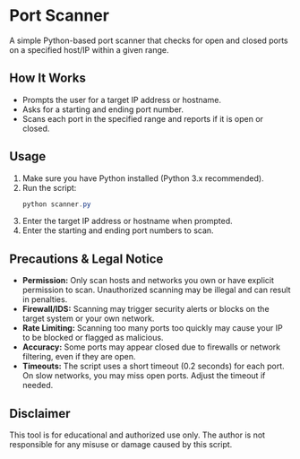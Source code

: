# Port Scanner

A simple Python-based port scanner that checks for open and closed ports on a specified host/IP within a given range.

## How It Works
- Prompts the user for a target IP address or hostname.
- Asks for a starting and ending port number.
- Scans each port in the specified range and reports if it is open or closed.

## Usage
1. Make sure you have Python installed (Python 3.x recommended).
2. Run the script:
   ```powershell
   python scanner.py
   ```
3. Enter the target IP address or hostname when prompted.
4. Enter the starting and ending port numbers to scan.

## Precautions & Legal Notice
- **Permission:** Only scan hosts and networks you own or have explicit permission to scan. Unauthorized scanning may be illegal and can result in penalties.
- **Firewall/IDS:** Scanning may trigger security alerts or blocks on the target system or your own network.
- **Rate Limiting:** Scanning too many ports too quickly may cause your IP to be blocked or flagged as malicious.
- **Accuracy:** Some ports may appear closed due to firewalls or network filtering, even if they are open.
- **Timeouts:** The script uses a short timeout (0.2 seconds) for each port. On slow networks, you may miss open ports. Adjust the timeout if needed.

## Disclaimer
This tool is for educational and authorized use only. The author is not responsible for any misuse or damage caused by this script.
